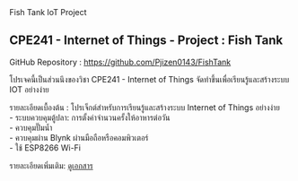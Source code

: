 <!DOCTYPE html>
<html lang="th">
<head>
    <meta charset="UTF-8">
    Fish Tank IoT Project
</head>
<body>
    <h2>CPE241 - Internet of Things - Project : Fish Tank</h2>
    <p>
        GitHub Repository : <a href="https://github.com/Pjizen0143/FishTank">https://github.com/Pjizen0143/FishTank</a>
    </p>
    <p>
        โปรเจคนี้เป็นส่วนนึงของวิชา CPE241 - Internet of Things จัดทำขึ้นเพื่อเรียนรู้และสร้างระบบ IOT อย่างง่าย
    <p>
        รายละเอียดเบื้องต้น : โปรเจ็กต์สำหรับการเรียนรู้และสร้างระบบ Internet of Things อย่างง่าย
        <br> - ระบบควบคุมตู้ปลา: การตั้งค่าจำนวนครั้งให้อาหารต่อวัน
        <br> - ควบคุมปั๊มน้ำ
        <br> - ควบคุมผ่าน Blynk ผ่านมือถือหรือคอมพิวเตอร์
        <br> - ใช้ ESP8266 Wi-Fi
    </p>
    <p>
        รายละเอียดเพิ่มเติม: 
        <a href="https://github.com/Pjizen0143/FishTank/blob/main/%E0%B8%95%E0%B8%B9%E0%B9%89%E0%B8%9B%E0%B8%A5%E0%B8%B2%20%E0%B9%91%E0%B9%90%E0%B9%91.pdf">ดูเอกสาร</a>
    </p>
</body>
</html>
